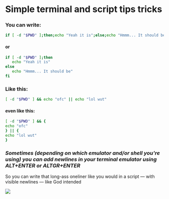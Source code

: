 # Simple terminal and script tips tricks
### You can write:
```bash
if [ -d "$PWD" ];then;echo "Yeah it is";else;echo "Hmmm... It should be";fi
```

#### or

```bash
if [ -d "$PWD" ];then
   echo "Yeah it is"
else
   echo "Hmmm... It should be"
fi
```

### Like this:

```bash
[ -d "$PWD" ] && echo "ofc" || echo "lol wut"

```

#### even like this:

```bash
[ -d "$PWD" ] && {
echo "ofc"
} || {
echo "lol wut"
}
```

### *Sometimes (depending on which emulator and/or shell you're using) you can add newlines in your terminal emulator using ALT+ENTER or ALTGR+ENTER*

So you can write that long-ass oneliner like you would in a script — with visible newlines — like God intended


![](https://imma.gr/110386xb8eef.jpg)

